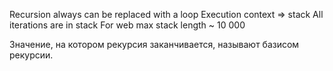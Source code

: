 Recursion always can be replaced with a loop
Execution context => stack
All iterations are in stack
For web max stack length ~ 10 000


Значение, на котором рекурсия заканчивается, называют базисом рекурсии.